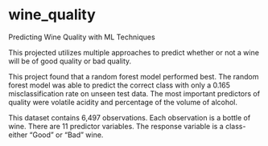 # wine_quality

Predicting Wine Quality with ML Techniques

This projected utilizes multiple approaches to predict whether or not a wine will be of good quality or bad quality.



This project found that a random forest model performed best. The random forest model was able to predict the correct class with only a 0.165 misclassification rate
on unseen test data. The most important predictors of quality were volatile acidity and percentage of the volume of alcohol.

This dataset contains 6,497 observations. Each observation is a bottle of wine. There are 11 predictor variables. The response variable is a class- either “Good” or “Bad” wine.
